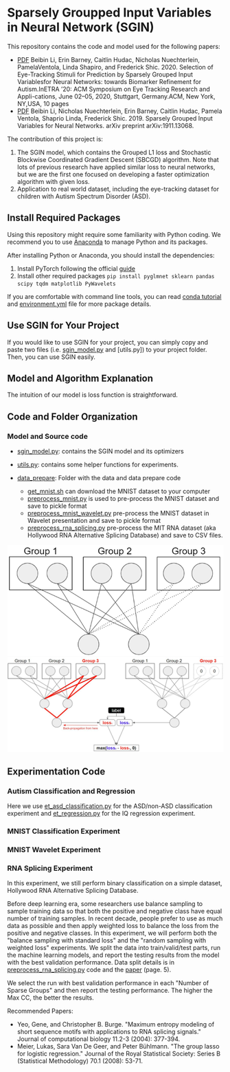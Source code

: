 # Sparsely Groupped Input Variables in Neural Network (SGIN)

This repository contains the code and model used for the following papers:

- [PDF]() Beibin Li, Erin Barney, Caitlin Hudac, Nicholas Nuechterlein, PamelaVentola, Linda Shapiro, and Frederick Shic. 2020. Selection of Eye-Tracking Stimuli for Prediction by Sparsely Grouped Input Variablesfor Neural Networks: towards Biomarker Refinement for Autism.InETRA ’20: ACM Symposium on Eye Tracking Research and Appli-cations, June 02–05, 2020, Stuttgart, Germany.ACM, New York, NY,USA, 10 pages
- [PDF](https://arxiv.org/pdf/1911.13068) Beibin Li, Nicholas Nuechterlein, Erin Barney, Caitlin Hudac, Pamela Ventola, Shaprio Linda, Frederick Shic. 2019. Sparsely Grouped Input Variables for Neural Networks. arXiv preprint arXiv:1911.13068.

The contribution of this project is:
1. The SGIN model, which contains the Grouped L1 loss and Stochastic Blockwise Coordinated Gradient Descent (SBCGD) algorithm. Note that lots of previous research have applied similar loss to neural networks, but we are the first one focused on developing a faster optimization algorithm with given loss.
2. Application to real world dataset, including the eye-tracking dataset for children with Autism Spectrum Disorder (ASD).




## Install Required Packages
Using this repository might require some familiarity with Python coding. We recommend you to use [Anaconda](https://www.anaconda.com/distribution/) to manage Python and its packages. 

After installing Python or Anaconda, you should install the dependencies:
1. Install PyTorch following the official [guide](https://pytorch.org/)
2. Install other required packages `pip install pyglmnet sklearn pandas scipy tqdm matplotlib PyWavelets`


If you are comfortable with command line tools, you can read [conda tutorial](https://docs.conda.io/projects/conda/en/latest/user-guide/tasks/manage-environments.html) and [environment.yml](environment.yml) file for more package details. 


## Use SGIN for Your Project
If you would like to use SGIN for your project, you can simply copy and paste two files (i.e. [sgin_model.py](sgin_model.py) and [utils.py]) to your project folder. Then, you can use SGIN easily. 


## Model and Algorithm Explanation

The intuition of our model is loss function is straightforward. 




## Code and Folder Organization

### Model and Source code
- [sgin_model.py](sgin_model.py): contains the SGIN model and its optimizers
- [utils.py](utils.py): contains some helper functions for experiments.

- [data_prepare](data_prepare/): Folder with the data and data prepare code
    - [get_mnist.sh](data_prepare/get_mnist.sh) can download the MNIST dataset to your computer
    - [preprocess_mnist.py](data_prepare/preprocess_mnist.py) is used to pre-process the MNIST dataset and save to pickle format
    - [preprocess_mnist_wavelet.py](data_prepare/preprocess_mnist_wavelet.py) pre-process the MNIST dataset in Wavelet presentation and save to pickle format
    - [preprocess_rna_splicing.py](data_prepare/preprocess_rna_splicing.py) pre-process the MIT RNA dataset (aka Hollywood RNA Alternative Splicing Database) and save to CSV files.
    


![](img/group_sparse_nn.png)
![](img/sgin_algo.JPG)

## Experimentation Code

### Autism Classification and Regression
Here we use [et_asd_classification.py](et_asd_classification.py) for the ASD/non-ASD classification experiment and 
[et_regression.py](et_regression.py) for the IQ regression experiment.




### MNIST Classification Experiment


### MNIST Wavelet Experiment


### RNA Splicing Experiment

In this experiment, we still perform binary classification on a simple dataset, Hollywood RNA Alternative Splicing Database. 

Before deep learning era, some researchers use balance sampling to sample training data so that both the positive and negative class have equal number of training samples. In recent decade, people prefer to use as much data as possible and then apply weighted loss to balance the loss from the positive and negative classes.
In this experiment, we will perform both the "balance sampling with standard loss" and the "random sampling with weighted loss" experiments. We split the data into train/valid/test parts, run the machine learning models, and report the testing results from the model with the best validation performance. Data split details is in [preprocess_rna_splicing.py](data_prepare/preprocess_rna_splicing.py) code and the [paper](https://arxiv.org/pdf/1911.13068) (page. 5).


We select the run with best validation performance in each "Number of Sparse Groups" and then report the testing performance. The higher the Max CC, the better the results.


Recommended Papers:
- Yeo, Gene, and Christopher B. Burge. "Maximum entropy modeling of short sequence motifs with applications to RNA splicing signals." Journal of computational biology 11.2-3 (2004): 377-394.
- Meier, Lukas, Sara Van De Geer, and Peter Bühlmann. "The group lasso for logistic regression." Journal of the Royal Statistical Society: Series B (Statistical Methodology) 70.1 (2008): 53-71.
